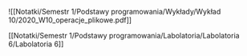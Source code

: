 ![[Notatki/Semestr 1/Podstawy programowania/Wykłady/Wykład 10/2020_W10_operacje_plikowe.pdf]]

[[Notatki/Semestr 1/Podstawy programowania/Labolatoria/Labolatoria 6/Labolatoria 6]]